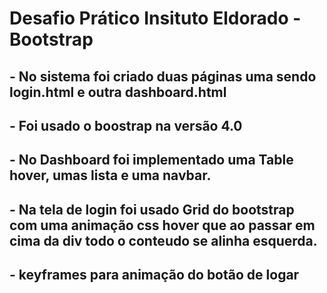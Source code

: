 # Desafio Prático Insituto Eldorado - Bootstrap
## - No sistema foi criado duas páginas uma sendo login.html e outra dashboard.html
## - Foi usado o boostrap na versão 4.0
## - No Dashboard foi implementado uma Table hover, umas lista e uma navbar.
## - Na tela de login foi usado Grid do bootstrap com uma animação css hover que ao passar em cima da div todo o conteudo se alinha esquerda.
## - keyframes para animação do botão de logar